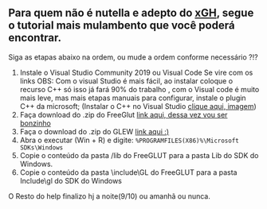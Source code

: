 ## Para quem não é nutella e adepto do [xGH](https://gohorseprocess.com.br/extreme-go-horse-xgh/ "xGH"), segue o tutorial mais mulambento que você poderá encontrar.

Siga as etapas abaixo na ordem, ou mude a ordem conforme necessário ?!?

1.  Instale o Visual Studio Community 2019 ou Visual Code
	Se vire com os links
	OBS: Com o visual Studio é mais fácil, ao instalar coloque o recurso C++ só isso já fará 90% do trabalho , com o Visual code é muito mais leve, mas mais etapas manuais para configurar, instale o plugin C++ da microsoft;
(Instalar o C++ no Visual Studio [clique aqui, imagem](https://miro.medium.com/max/1000/1*XMBE6Zi2KgPpd9UTsTpy-Q.png))
2. Faça download do .zip do FreeGlut [link aqui, dessa vez vou ser bonzinho](http://www.transmissionzero.co.uk/software/freeglut-devel/ "link aqui, dessa vez vou ser bonzinho")
3. Faça o download do .zip do GLEW  [link aqui :)](http://glew.sourceforge.net/ "link aqui :)")
4. Abra o executar (Win + R) e digite: `%PROGRAMFILES(X86)%\Microsoft SDKs\Windows`
5. Copie o conteúdo da pasta /lib do FreeGLUT para a pasta Lib do SDK do Windows.
6. Copie o conteúdo da pasta \include\GL do FreeGLUT para a pasta Include\gl do SDK do Windows

O Resto do help finalizo hj a noite(9/10) ou amanhã ou nunca.
